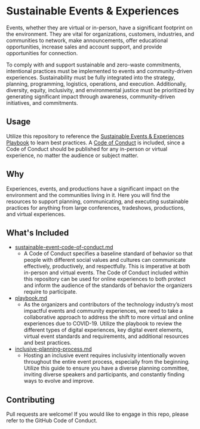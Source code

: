 # Sustainable Events & Experiences

Events, whether they are virtual or in-person, have a significant footprint on the environment. They are vital for organizations, customers, industries, and communities to network, make announcements, offer educational opportunities, increase sales and account support, and provide opportunities for connection.   

To comply with and support sustainable and zero-waste commitments, intentional practices must be implemented to events and community-driven experiences. Sustainability must be fully integrated into the strategy, planning, programming, logistics, operations, and execution. Additionally, diversity, equity, inclusivity, and environmental justice must be prioritized by generating significant impact through awareness, community-driven initiatives, and commitments.
  
## Usage

Utilize this repository to reference the [Sustainable Events & Experiences Playbook](./playbook.md) to learn best practices. A [Code of Conduct](./sustainable-event-code-of-conduct.md) is included, since a Code of Conduct should be published for any in-person or virtual experience, no matter the audience or subject matter.

## Why

Experiences, events, and productions have a significant impact on the environment and the communities living in it. Here you will find the resources to support planning, communicating, and executing sustainable practices for anything from large conferences, tradeshows, productions, and virtual experiences.

## What's Included

* [sustainable-event-code-of-conduct.md](./sustainable-event-code-of-conduct.md)
  * A Code of Conduct specifies a baseline standard of behavior so that people with different social values and cultures can communicate effectively, productively, and respectfully. This is imperative at both in-person and virtual events. The Code of Conduct included within this repository can be used for online experiences to both protect and inform the audience of the standards of behavior the organizers require to participate.
* [playbook.md](./playbook.md)
  * As the organizers and contributors of the technology industry’s most impactful events and community experiences, we need to take a collaborative approach to address the shift to more virtual and online experiences due to COVID-19. Utilize the playbook to review the different types of digital experiences, key digital event elements, virtual event standards and requirements, and additional resources and best practices. 
* [inclusive-planning-process.md](./inclusive-planning-process.md)
  * Hosting an inclusive event requires inclusivity intentionally woven throughout the entire event process, especially from the beginning. Utilize this guide to ensure you have a diverse planning committee, inviting diverse speakers and participants, and constantly finding ways to evolve and improve.

## Contributing

Pull requests are welcome! If you would like to engage in this repo, please refer to the GitHub Code of Conduct. 
